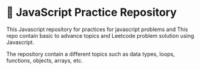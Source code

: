 # 📖 JavaScript Practice Repository

This Javascript repository for practices for javascript problems and This repo contain basic to advance topics and Leetcode problem solution using Javascript.

The repository contain a different topics such as data types, loops, functions, objects, arrays, etc.

